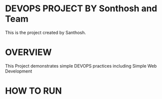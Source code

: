 # DEVOPS PROJECT BY Sonthosh and Team

This is the project created by Santhosh.

# OVERVIEW

This Project demonstrates simple DEVOPS practices including Simple Web Development

# HOW TO RUN
